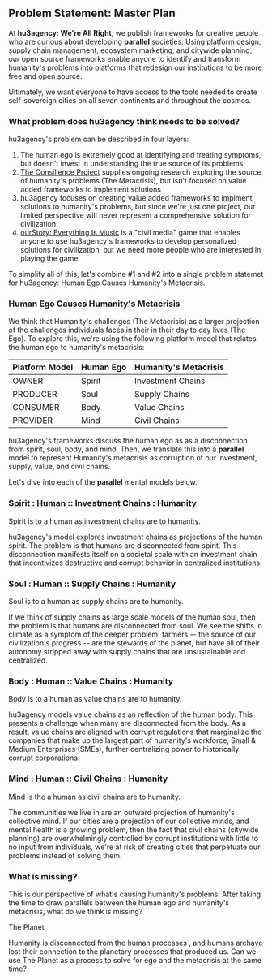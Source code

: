 ## Problem Statement: Master Plan

At **hu3agency: We're All Right**, we publish frameworks for creative people who are curious about developing **parallel** societies. Using platform design, supply chain management, ecosystem marketing, and citywide planning, our open source frameworks enable anyone to identify and transform humanity's problems into platforms that redesign our institutions to be more free and open source. 

Ultimately, we want everyone to have access to the tools needed to create self-sovereign cities on all seven continents and throughout the cosmos.

### What problem does hu3agency think needs to be solved?

hu3agency's problem can be described in four layers:
1. The human ego is extremely good at identifying and treating symptoms, but doesn't invest in understanding the true source of its problems
2. [The Consilience Project](https://consilienceproject.org/about-the-project/) supplies ongoing research exploring the source of humanity's problems (The Metacrisis), but isn't focused on value added frameworks to implement solutions   
3. hu3agency focuses on creating value added frameworks to implment solutions to humanity's problems, but since we're just one project, our limited perspective will never represent a comprehensive solution for civilization
4. [ourStory: Everything Is Music](https://github.com/ourStoryNetwork) is a "civil media" game that enables anyone to use hu3agency's frameworks to develop personalized solutions for civilization, but we need more people who are interested in playing the game

To simplify all of this, let's combine #1 and #2 into a single problem statemet for hu3agency: Human Ego Causes Humanity's Metacrisis.

### Human Ego Causes Humanity's Metacrisis

We think that Humanity's challenges (The Metacrisis) as a larger projection of the challenges individuals faces in their in their day to day lives (The Ego). To explore this, we're using the following platform model that relates the human ego to humanity's metacrisis:

Platform Model | Human Ego | Humanity's Metacrisis  
--- | --- | :--- 
OWNER      | Spirit | Investment Chains 
PRODUCER   | Soul   | Supply Chains 
CONSUMER   | Body   | Value Chains 
PROVIDER   | Mind   | Civil Chains 

hu3agency's frameworks discuss the human ego as as a disconnection from spirit, soul, body, and mind. Then, we translate this into a **parallel** model to represent Humanity's metacrisis as corruption of our investment, supply, value, and civil chains.

Let's dive into each of the **parallel** mental models below.

### Spirit : Human :: Investment Chains : Humanity
Spirit is to a human as investment chains are to humanity. 

hu3agency's model explores investment chains as projections of the human spirit. The problem is that humans are disconnected from spirit. This disconnection manifests itself on a societal scale with an investment chain that incentivizes destructive and corrupt behavior in centralized institutions.

### Soul : Human :: Supply Chains : Humanity
Soul is to a human as supply chains are to humanity.

If we think of supply chains as large scale models of the human soul, then the problem is that humans are disconnected from soul. We see the shifts in climate as a symptom of the deeper problem: farmers -- the source of our civilization's progress -- are the stewards of the planet, but have all of their autonomy stripped away with supply chains that are unsustainable and centralized.

### Body : Human :: Value Chains : Humanity
Body is to a human as value chains are to humanity.

hu3agency models value chains as an reflection of the human body. This presents a challenge when many are disconnected from the body. As a result, value chains are aligned with corrupt regulations that marginalize the companies that make up the largest part of humanity's workforce, Small & Medium Enterprises (SMEs), further centralizing power to historically corrupt corporations. 

### Mind : Human :: Civil Chains : Humanity
Mind is the a human as civil chains are to humanity.

The communities we live in are an outward projection of humanity's collective mind. If our cities are a projection of our collective minds, and mental health is a growing problem, then the fact that civil chains (citywide planning) are overwhelmingly controlled by corrupt institutions with little to no input from individuals, we're at risk of creating cities that perpetuate our problems instead of solving them.

### What is missing?

This is our perspective of what's causing humanity's problems. After taking the time to draw parallels between the human ego and humanity's metacrisis, what do we think is missing?

The Planet

Humanity is disconnected from the human processes , and humans arehave lost their connection to the planetary processes that produced us. Can we use The Planet as a process to solve for ego and the metacrisis at the same time?
